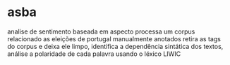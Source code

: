 # asba
analise de sentimento baseada em aspecto
processa um corpus relacionado as eleições de portugal manualmente anotados
retira as tags do corpus e deixa ele limpo,
identifica a dependência sintática dos textos,
análise a polaridade de cada palavra usando o léxico LIWIC
